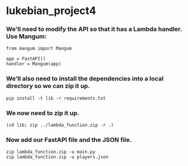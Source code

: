 # lukebian_project4
### We'll need to modify the API so that it has a Lambda handler. Use Mangum:
```
from mangum import Mangum

app = FastAPI()
handler = Mangum(app)
```

### We'll also need to install the dependencies into a local directory so we can zip it up.
```
pip install -t lib -r requirements.txt
```

### We now need to zip it up.
```
(cd lib; zip ../lambda_function.zip -r .)
```

### Now add our FastAPI file and the JSON file.
```
zip lambda_function.zip -u main.py
zip lambda_function.zip -u players.json
```
